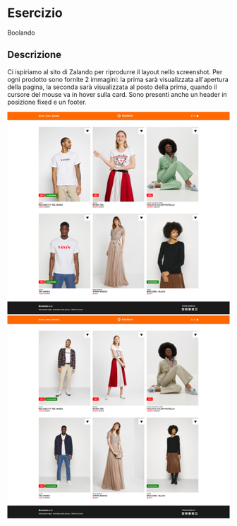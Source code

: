 # Esercizio
Boolando
## Descrizione
Ci ispiriamo al sito di Zalando per riprodurre il layout nello screenshot.
Per ogni prodotto sono fornite 2 immagini: la prima sarà visualizzata all'apertura della pagina, la seconda sarà visualizzata al posto della prima, quando il cursore del mouse va in hover sulla card.
Sono presenti anche un header in posizione fixed e un footer.

![Alt text](img/boolando.png "Screenshot Boolando")
![Alt text](img/boolando_hover.png "Screenshot Boolando Hover")
